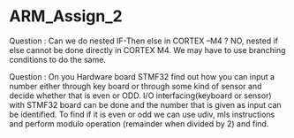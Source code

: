# ARM_Assign_2
Question :  Can we do nested IF-Then else in CORTEX –M4 ?
NO, nested if else cannot be done directly in CORTEX M4. We may have to use branching conditions to do the same.

Question : On you Hardware board STMF32  find out how you can input a number either through key board or through some kind of sensor and decide whether that is even or ODD.
I/O interfacing(keyboard or sensor) with STMF32 board can be done and the number that is given as input can be identified. To find if it is even or odd we can use udiv, mls instructions and perform modulo operation (remainder when divided by 2) and find.
